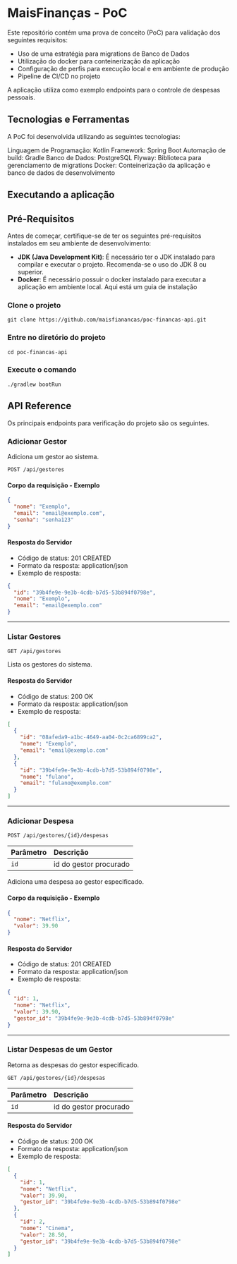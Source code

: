 # MaisFinanças - PoC

Este repositório contém uma prova de conceito (PoC) para validação dos seguintes requisitos:

- Uso de uma estratégia para migrations de Banco de Dados
- Utilização do docker para conteinerização da aplicação
- Configuração de perfis para execução local e em ambiente de produção
- Pipeline de CI/CD no projeto

A aplicação utiliza como exemplo endpoints para o controle de despesas pessoais.

## Tecnologias e Ferramentas

A PoC foi desenvolvida utilizando as seguintes tecnologias:

Linguagem de Programação: Kotlin
Framework: Spring Boot
Automação de build: Gradle
Banco de Dados: PostgreSQL
Flyway: Biblioteca para gerenciamento de migrations
Docker: Conteinerização da aplicação e banco de dados de desenvolvimento

## Executando a aplicação

## Pré-Requisitos

Antes de começar, certifique-se de ter os seguintes pré-requisitos instalados em seu ambiente de desenvolvimento:

- **JDK (Java Development Kit)**: É necessário ter o JDK instalado para compilar e executar o projeto. Recomenda-se o
  uso do JDK 8 ou superior.
- **Docker**: É necessário possuir o docker instalado para executar a aplicação em ambiente local. Aqui está um guia de instalação

### Clone o projeto

```shell
git clone https://github.com/maisfianancas/poc-financas-api.git
```

### Entre no diretório do projeto

```shell
cd poc-financas-api
```

### Execute o comando

```shell
./gradlew bootRun
```

## API Reference

Os principais endpoints para verificação do projeto são os seguintes.

### Adicionar Gestor

Adiciona um gestor ao sistema.

```http
POST /api/gestores
```

#### Corpo da requisição - Exemplo

```json
{
  "nome": "Exemplo",
  "email": "email@exemplo.com",
  "senha": "senha123"
}
```

#### Resposta do Servidor

- Código de status: 201 CREATED
- Formato da resposta: application/json
- Exemplo de resposta:

```json
{
  "id": "39b4fe9e-9e3b-4cdb-b7d5-53b894f0798e",
  "nome": "Exemplo",
  "email": "email@exemplo.com"
}
```

---

### Listar Gestores

```http
GET /api/gestores
```

Lista os gestores do sistema.
#### Resposta do Servidor

- Código de status: 200 OK
- Formato da resposta: application/json
- Exemplo de resposta:

```json
[
  {
    "id": "08afeda9-a1bc-4649-aa04-0c2ca6899ca2",
    "nome": "Exemplo",
    "email": "email@exemplo.com"
  },
  {
    "id": "39b4fe9e-9e3b-4cdb-b7d5-53b894f0798e",
    "nome": "fulano",
    "email": "fulano@exemplo.com"
  }
]
```

---

### Adicionar Despesa

```http
POST /api/gestores/{id}/despesas
```

| Parâmetro | Descrição              |
|:----------|:-----------------------|
| `id`      | id do gestor procurado |

Adiciona uma despesa ao gestor especificado.


#### Corpo da requisição - Exemplo

```json
{
  "nome": "Netflix",
  "valor": 39.90
}
```

#### Resposta do Servidor

- Código de status: 201 CREATED
- Formato da resposta: application/json
- Exemplo de resposta:

```json
{
  "id": 1,
  "nome": "Netflix",
  "valor": 39.90,
  "gestor_id": "39b4fe9e-9e3b-4cdb-b7d5-53b894f0798e"
}
```

---

### Listar Despesas de um Gestor

Retorna as despesas do gestor especificado.

```http
GET /api/gestores/{id}/despesas
```

| Parâmetro | Descrição              |
|:----------|:-----------------------|
| `id`      | id do gestor procurado |

#### Resposta do Servidor

- Código de status: 200 OK
- Formato da resposta: application/json
- Exemplo de resposta:

```json
[
  {
    "id": 1,
    "nome": "Netflix",
    "valor": 39.90,
    "gestor_id": "39b4fe9e-9e3b-4cdb-b7d5-53b894f0798e"
  },
  {
    "id": 2,
    "nome": "Cinema",
    "valor": 28.50,
    "gestor_id": "39b4fe9e-9e3b-4cdb-b7d5-53b894f0798e"
  }
]
```
